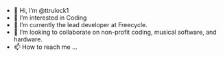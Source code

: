 - 👋 Hi, I’m @ttrulock1
- 👀 I’m interested in Coding
- 🌱 I’m currently the lead developer at Freecycle.
- 💞️ I’m looking to collaborate on non-profit coding, musical software, and hardware.
- 📫 How to reach me ...

<!---
ttrulock1/ttrulock1 is a ✨ special ✨ repository because its `README.md` (this file) appears on your GitHub profile.
You can click the Preview link to take a look at your changes.
--->
